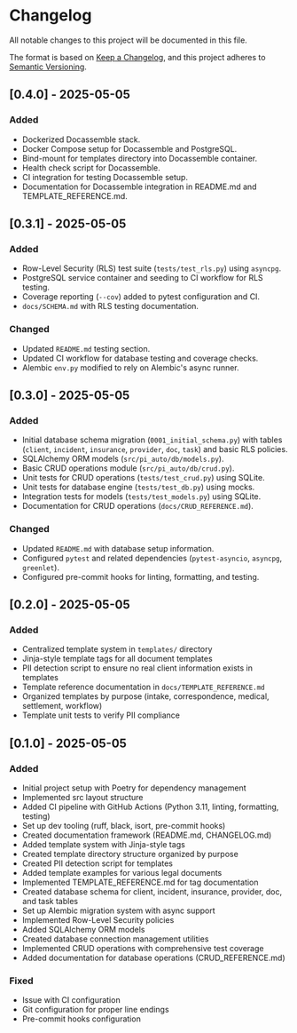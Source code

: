 # Changelog

All notable changes to this project will be documented in this file.

The format is based on [Keep a Changelog](https://keepachangelog.com/en/1.0.0/),
and this project adheres to [Semantic Versioning](https://semver.org/spec/v2.0.0.html).

## [0.4.0] - 2025-05-05
### Added
- Dockerized Docassemble stack.
- Docker Compose setup for Docassemble and PostgreSQL.
- Bind-mount for templates directory into Docassemble container.
- Health check script for Docassemble.
- CI integration for testing Docassemble setup.
- Documentation for Docassemble integration in README.md and TEMPLATE_REFERENCE.md.

## [0.3.1] - 2025-05-05
### Added
- Row-Level Security (RLS) test suite (`tests/test_rls.py`) using `asyncpg`.
- PostgreSQL service container and seeding to CI workflow for RLS testing.
- Coverage reporting (`--cov`) added to pytest configuration and CI.
- `docs/SCHEMA.md` with RLS testing documentation.

### Changed
- Updated `README.md` testing section.
- Updated CI workflow for database testing and coverage checks.
- Alembic `env.py` modified to rely on Alembic's async runner.

## [0.3.0] - 2025-05-05
### Added
- Initial database schema migration (`0001_initial_schema.py`) with tables (`client`, `incident`, `insurance`, `provider`, `doc`, `task`) and basic RLS policies.
- SQLAlchemy ORM models (`src/pi_auto/db/models.py`).
- Basic CRUD operations module (`src/pi_auto/db/crud.py`).
- Unit tests for CRUD operations (`tests/test_crud.py`) using SQLite.
- Unit tests for database engine (`tests/test_db.py`) using mocks.
- Integration tests for models (`tests/test_models.py`) using SQLite.
- Documentation for CRUD operations (`docs/CRUD_REFERENCE.md`).

### Changed
- Updated `README.md` with database setup information.
- Configured `pytest` and related dependencies (`pytest-asyncio`, `asyncpg`, `greenlet`).
- Configured pre-commit hooks for linting, formatting, and testing.

## [0.2.0] - 2025-05-05

### Added
- Centralized template system in `templates/` directory
- Jinja-style template tags for all document templates
- PII detection script to ensure no real client information exists in templates
- Template reference documentation in `docs/TEMPLATE_REFERENCE.md`
- Organized templates by purpose (intake, correspondence, medical, settlement, workflow)
- Template unit tests to verify PII compliance

## [0.1.0] - 2025-05-05

### Added

- Initial project setup with Poetry for dependency management
- Implemented src layout structure
- Added CI pipeline with GitHub Actions (Python 3.11, linting, formatting, testing)
- Set up dev tooling (ruff, black, isort, pre-commit hooks)
- Created documentation framework (README.md, CHANGELOG.md)
- Added template system with Jinja-style tags
- Created template directory structure organized by purpose
- Created PII detection script for templates
- Added template examples for various legal documents
- Implemented TEMPLATE_REFERENCE.md for tag documentation
- Created database schema for client, incident, insurance, provider, doc, and task tables
- Set up Alembic migration system with async support
- Implemented Row-Level Security policies
- Added SQLAlchemy ORM models
- Created database connection management utilities
- Implemented CRUD operations with comprehensive test coverage
- Added documentation for database operations (CRUD_REFERENCE.md)

### Fixed

- Issue with CI configuration
- Git configuration for proper line endings
- Pre-commit hooks configuration
